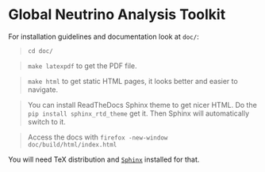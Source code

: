 # Global Neutrino Analysis Toolkit

For installation guidelines and documentation look at `doc/`: 
> `cd doc/`

> `make latexpdf` to get the PDF file.

> `make html` to get static HTML pages, it looks better and easier to navigate.

> You can install ReadTheDocs Sphinx theme to get nicer HTML. Do the `pip install sphinx_rtd_theme` get it. Then Sphinx will automatically switch to it.

> Access the docs with `firefox -new-window doc/build/html/index.html`

You will need TeX distribution and [`Sphinx`](http://www.sphinx-doc.org/en/stable/) installed for that.
